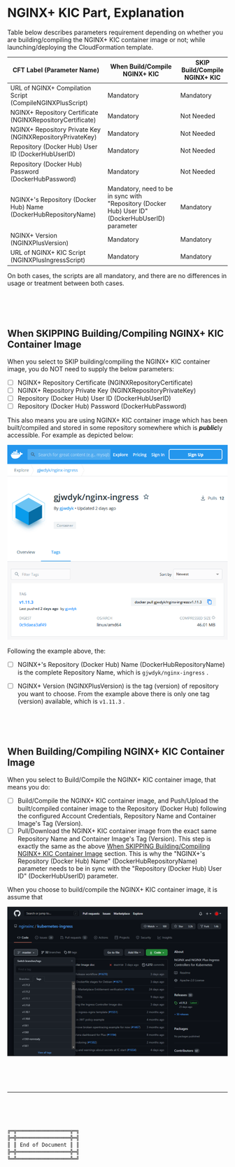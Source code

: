 # NGINX+ KIC Part, Explanation

Table below describes parameters requirement depending on whether you are building/compiling the NGINX+ KIC container image or not; while launching/deploying the CloudFormation template.

| CFT Label (Parameter Name) | When Build/Compile NGINX+ KIC | SKIP Build/Compile NGINX+ KIC |
| --- | --- | --- |
| URL of NGINX+ Compilation Script (CompileNGINXPlusScript) | Mandatory | Mandatory |
| NGINX+ Repository Certificate (NGINXRepositoryCertificate) | Mandatory | Not Needed |
| NGINX+ Repository Private Key (NGINXRepositoryPrivateKey) | Mandatory | Not Needed |
| Repository (Docker Hub) User ID (DockerHubUserID) | Mandatory | Not Needed |
| Repository (Docker Hub) Password (DockerHubPassword) | Mandatory | Not Needed |
| NGINX+'s Repository (Docker Hub) Name (DockerHubRepositoryName) | Mandatory, need to be in sync with "Repository (Docker Hub) User ID" (DockerHubUserID) parameter | Mandatory |
| NGINX+ Version (NGINXPlusVersion) | Mandatory | Mandatory |
| URL of NGINX+ KIC Script (NGINXPlusIngressScript) | Mandatory | Mandatory |

On both cases, the scripts are all mandatory, and there are no differences in usage or treatment between both cases.

<br><br><br>

## When SKIPPING Building/Compiling NGINX+ KIC Container Image

When you select to SKIP building/compiling the NGINX+ KIC container image, you do NOT need to supply the below parameters:
- [ ] NGINX+ Repository Certificate (NGINXRepositoryCertificate)
- [ ] NGINX+ Repository Private Key (NGINXRepositoryPrivateKey)
- [ ] Repository (Docker Hub) User ID (DockerHubUserID)
- [ ] Repository (Docker Hub) Password (DockerHubPassword)

This also means you are using NGINX+ KIC container image which has been built/compiled and stored in some repository somewhere which is ***public***ly accessible. For example as depicted below:

![gjwdyk/nginx-ingress](../Figures/gjwdyknginxingress.png)

Following the example above, the:
- [ ] NGINX+'s Repository (Docker Hub) Name (DockerHubRepositoryName) is the complete Repository Name, which is `gjwdyk/nginx-ingress` .
- [ ] NGINX+ Version (NGINXPlusVersion) is the tag (version) of repository you want to choose. From the example above there is only one tag (version) available, which is `v1.11.3` .



<br><br><br>

## When Building/Compiling NGINX+ KIC Container Image

When you select to Build/Compile the NGINX+ KIC container image, that means you do:
- [ ] Build/Compile the NGINX+ KIC container image, and Push/Upload the built/compiled container image to the Repository (Docker Hub) following the configured Account Credentials, Repository Name and Container Image's Tag (Version).
- [ ] Pull/Download the NGINX+ KIC container image from the exact same Repository Name and Container Image's Tag (Version). This step is exactly the same as the above [When SKIPPING Building/Compiling NGINX+ KIC Container Image](#when-skipping-buildingcompiling-nginx-kic-container-image) section. This is why the "NGINX+'s Repository (Docker Hub) Name" (DockerHubRepositoryName) parameter needs to be in sync with the "Repository (Docker Hub) User ID" (DockerHubUserID) parameter.

When you choose to build/compile the NGINX+ KIC container image, it is assume that



![nginxinc/kubernetes-ingress](../Figures/NGINXKICGitHub.png)





<br><br><br>
***

<br><br><br>
```
╔═╦═════════════════╦═╗
╠═╬═════════════════╬═╣
║ ║ End of Document ║ ║
╠═╬═════════════════╬═╣
╚═╩═════════════════╩═╝
```
<br><br><br>


